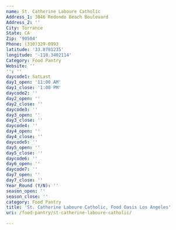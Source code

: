 ```yaml
---
name: St. Catherine Laboure Catholic
Address_1: 3846 Redondo Beach Boulevard
Address_2: ''
City: Torrance
State: CA
Zip: '90504'
Phone: (310)329-0993
latitude: '33.8781235'
longitude: '-118.3402114'
Category: Food Pantry
Website: ''
'': ''
daycode1: SatLast
day1_open: '11:00 AM'
day1_close: '1:00 PM'
daycode2: ''
day2_open: ''
day2_close: ''
daycode3: ''
day3_open: ''
day3_close: ''
daycode4: ''
day4_open: ''
day4_close: ''
daycode5: ''
day5_open: ''
day5_close: ''
daycode6: ''
day6_open: ''
daycode7: ''
day7_open: ''
day7_close: ''
Year_Round (Y/N): ''
season_open: ''
season_close: ''
category: Food Pantry
title: 'St. Catherine Laboure Catholic, Food Oasis Los Angeles'
uri: /food-pantry/st-catherine-laboure-catholic/

---
```

